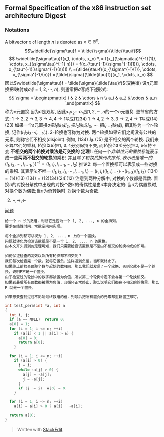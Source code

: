 
## Formal Specification of the x86 instruction set architecture Digest
### Notations
A bitvector $x$ of length $n$ is denoted as $x \in \mathbb{B}^n$. 

$$\widetilde{\sigma\tau}f = \tilde{\sigma}(\tilde{\tau}f)$$
$$
\widetilde{\sigma\tau}f(x_1, \cdots, x_n) \\
= f(x_{(\sigma\tau)^{-1}(1)}, \cdots, x_{(\sigma\tau)^{-1}(n)})
= f(x_{\tau^{-1}(\sigma^{-1}(1))}, \cdots, x_{\tau^{-1}(\sigma^{-1}(n))})  \\
=(\tilde{\tau}f)(x_{\sigma^{-1}(1)}, \cdots, x_{\sigma^{-1}(n)})
=[\tilde{\sigma}(\tilde{\tau}f)](x_1, \cdots, x_n)
$$
因此$\widetilde{\sigma\tau}f = \tilde{\sigma}(\tilde{\tau}f)$(交换律)
设$n$元置换把$i$映射成$a_i(i = 1, 2, \cdots,n)$, 则通常把$\sigma$写成下述形式:
$$
\sigma = \begin{pmatrix}
1 & 2 & \cdots & n \\
a_1 & a_2 & \cdots & a_n
\end{pmatrix}
$$
称为n元置换
因为$\sigma$是双射, 因此$a_1 a_2 \cdots a_n$是$1, 2, \cdots,n$的一个$n$元置换.
更节省的方式:
$1 \rightarrow 2, 2 \rightarrow 3, 3 \rightarrow 4, 4 \rightarrow 1$写成$(1234)$
$1 \rightarrow 4, 2 \rightarrow 3, 3 \rightarrow 2, 4 \rightarrow 1$写成$(14)(23)$
如果一个$n$元置换$\sigma$把$i_1$映成$i_2$, 把$i_2$映成$i_3$, $\cdots$, 把$i_{r-1}$映成$i$, 把其称为一个r-轮换, 记作$(i_1 i_2 i_3 \cdots i_{r-1} i_r)$. 2-轮换也可称为对换.
两个轮换如果它们之间没有公共的元素, 则称它们不相交(disjoint). 例如, (134) 与 (25) 是不相交的两个轮换. 我们来计算它们的乘积, 轮换(25)把1, 3, 4分别保持不变, 而轮换(134)分别把2, 5保持不变.**不相交的两个轮换对乘法是可交换的**
**定理1**: 任何一个*非单位元的置换*都能表示成一些**两两不相交的轮换**的乘积, 并且*除了轮换的排列次序外, 表示法是唯一的*.
$(i_1, i_2, \cdots, i_{r-1}, i_r)^{-1} = (i_1, i_r, i_{r-1}, \cdots, i_2)$
推论2: 每一个置换都可以表示成一些对换的乘积. 其表示法不唯一
$(i_1, i_2, i_3, \cdots, i_{r-1}, i_r) = (i_1, i_r)(i_1, i_{r-1})\cdots (i_1,i_3)(i_1, i_2)$
$(134) = (14)(13)$
$(134)  = (12)(34)(24)(12)$
注意到两种分解中, 对换的个数都是偶数.
置换$\sigma$的对换分解式中出现的对换个数k的奇偶性是由$\sigma$本身决定的: 当$\sigma$为偶置换时, 对换个数为偶数;当$\sigma$为奇转换时, 对换个数为奇数.

2. $\neg, \to, \gets$

[问题](http://blog.sina.com.cn/s/blog_6be26cc7010115hg.html)
```
给一个 n 长的数组，判断它是否为一个 1, 2, ..., n 的全排列，
要求在线性时间，常数空间内实现。
```
```
每个全排列都可以视为 1, 2, ..., n 上的一个置换。
问题就转化为检测该数组是不是一个 1, 2, ..., n 的置换。
由本文开头提到的定理可知，我们只需要检查该置换是不是由不相交的轮换构成的即可。

如何保证检查的高效以及所有轮换都不相交呢？
我们每次检查完一个数，就将它置负，这样遇到负值，循环就终止了。
如果终止前检查的那个数与起始的数相同，那么我们就发现了一个轮换，否则它就不是一个轮换，说明P不是一个置换。
由于检查过的轮换中的数字都被置为负值，所以第二个轮换肯定不会与第一个轮换相交。
如果到最后所有的数都被置为负值，且循环正常终止，那么说明它们都在不相交的轮换里，那么P 就是一个置换。

如果想要查找过程不影响最终数组的值，到最后把所有置负的元素都重新置正即可。
```
```c
int test_perm(int *a, int n)
{
  int i, j;
  if (a == NULL)  return 0;     
  a[0] = 1;
  for (i = 1; i <= n; ++i)      
    if (a[i] < 1 || a[i] > n) { 
      a[0] = 0;
      return a[0];
    }

  for (i = 1; i <= n; ++i)
    if (a[i] > 0) {
      j = i;
      while (a[j] > 0) {        
        a[j] = -a[j];
        j = -a[j];
      }
      if (j != i)  a[0] = 0;    
    }

  for (i = 1; i <= n; ++i)
    a[i] = a[i] > 0 ? a[i] : -a[i];

  return a[0];
}
```


> Written with [StackEdit](https://stackedit.io/).
<!--stackedit_data:
eyJoaXN0b3J5IjpbNzY2NzMwNDI3LC01MjM0MjUyMjUsLTE1MD
Q3NjkxNDcsOTk2ODkxNzg0XX0=
-->